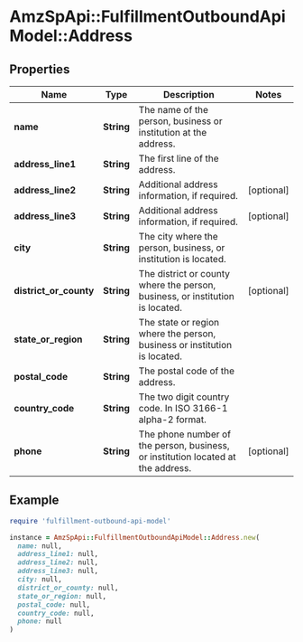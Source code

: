 # AmzSpApi::FulfillmentOutboundApiModel::Address

## Properties

| Name | Type | Description | Notes |
| ---- | ---- | ----------- | ----- |
| **name** | **String** | The name of the person, business or institution at the address. |  |
| **address_line1** | **String** | The first line of the address. |  |
| **address_line2** | **String** | Additional address information, if required. | [optional] |
| **address_line3** | **String** | Additional address information, if required. | [optional] |
| **city** | **String** | The city where the person, business, or institution is located. |  |
| **district_or_county** | **String** | The district or county where the person, business, or institution is located. | [optional] |
| **state_or_region** | **String** | The state or region where the person, business or institution is located. |  |
| **postal_code** | **String** | The postal code of the address. |  |
| **country_code** | **String** | The two digit country code. In ISO 3166-1 alpha-2 format. |  |
| **phone** | **String** | The phone number of the person, business, or institution located at the address. | [optional] |

## Example

```ruby
require 'fulfillment-outbound-api-model'

instance = AmzSpApi::FulfillmentOutboundApiModel::Address.new(
  name: null,
  address_line1: null,
  address_line2: null,
  address_line3: null,
  city: null,
  district_or_county: null,
  state_or_region: null,
  postal_code: null,
  country_code: null,
  phone: null
)
```

